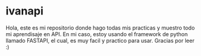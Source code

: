 # ivanapi
Hola, este es mi repositorio donde hago todas mis practicas y muestro todo mi aprendisaje en API. En mi caso, estoy usando el framework de python llamado 
FASTAPI, el cual, es muy facil y practico para usar. Gracias por leer :)
